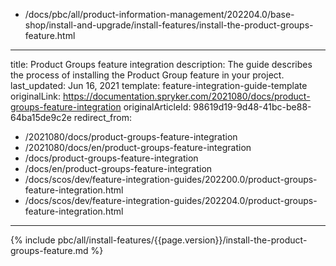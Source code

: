   - /docs/pbc/all/product-information-management/202204.0/base-shop/install-and-upgrade/install-features/install-the-product-groups-feature.html
---
title: Product Groups feature integration
description: The guide describes the process of installing the Product Group feature in your project.
last_updated: Jun 16, 2021
template: feature-integration-guide-template
originalLink: https://documentation.spryker.com/2021080/docs/product-groups-feature-integration
originalArticleId: 98619d19-9d48-41bc-be88-64ba15de9c2e
redirect_from:
  - /2021080/docs/product-groups-feature-integration
  - /2021080/docs/en/product-groups-feature-integration
  - /docs/product-groups-feature-integration
  - /docs/en/product-groups-feature-integration
  - /docs/scos/dev/feature-integration-guides/202200.0/product-groups-feature-integration.html
  - /docs/scos/dev/feature-integration-guides/202204.0/product-groups-feature-integration.html
---

{% include pbc/all/install-features/{{page.version}}/install-the-product-groups-feature.md %} <!-- To edit, see /_includes/pbc/all/install-features/202204.0/install-the-product-groups-feature.md -->
